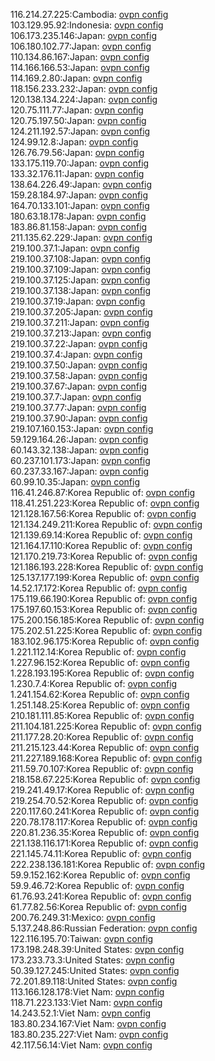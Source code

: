 116.214.27.225:Cambodia: [ovpn config](vpn/116_214_27_225.ovpn)  
103.129.95.92:Indonesia: [ovpn config](vpn/103_129_95_92.ovpn)  
106.173.235.146:Japan: [ovpn config](vpn/106_173_235_146.ovpn)  
106.180.102.77:Japan: [ovpn config](vpn/106_180_102_77.ovpn)  
110.134.86.167:Japan: [ovpn config](vpn/110_134_86_167.ovpn)  
114.166.166.53:Japan: [ovpn config](vpn/114_166_166_53.ovpn)  
114.169.2.80:Japan: [ovpn config](vpn/114_169_2_80.ovpn)  
118.156.233.232:Japan: [ovpn config](vpn/118_156_233_232.ovpn)  
120.138.134.224:Japan: [ovpn config](vpn/120_138_134_224.ovpn)  
120.75.111.77:Japan: [ovpn config](vpn/120_75_111_77.ovpn)  
120.75.197.50:Japan: [ovpn config](vpn/120_75_197_50.ovpn)  
124.211.192.57:Japan: [ovpn config](vpn/124_211_192_57.ovpn)  
124.99.12.8:Japan: [ovpn config](vpn/124_99_12_8.ovpn)  
126.76.79.56:Japan: [ovpn config](vpn/126_76_79_56.ovpn)  
133.175.119.70:Japan: [ovpn config](vpn/133_175_119_70.ovpn)  
133.32.176.11:Japan: [ovpn config](vpn/133_32_176_11.ovpn)  
138.64.226.49:Japan: [ovpn config](vpn/138_64_226_49.ovpn)  
159.28.184.97:Japan: [ovpn config](vpn/159_28_184_97.ovpn)  
164.70.133.101:Japan: [ovpn config](vpn/164_70_133_101.ovpn)  
180.63.18.178:Japan: [ovpn config](vpn/180_63_18_178.ovpn)  
183.86.81.158:Japan: [ovpn config](vpn/183_86_81_158.ovpn)  
211.135.62.229:Japan: [ovpn config](vpn/211_135_62_229.ovpn)  
219.100.37.1:Japan: [ovpn config](vpn/219_100_37_1.ovpn)  
219.100.37.108:Japan: [ovpn config](vpn/219_100_37_108.ovpn)  
219.100.37.109:Japan: [ovpn config](vpn/219_100_37_109.ovpn)  
219.100.37.125:Japan: [ovpn config](vpn/219_100_37_125.ovpn)  
219.100.37.138:Japan: [ovpn config](vpn/219_100_37_138.ovpn)  
219.100.37.19:Japan: [ovpn config](vpn/219_100_37_19.ovpn)  
219.100.37.205:Japan: [ovpn config](vpn/219_100_37_205.ovpn)  
219.100.37.211:Japan: [ovpn config](vpn/219_100_37_211.ovpn)  
219.100.37.213:Japan: [ovpn config](vpn/219_100_37_213.ovpn)  
219.100.37.22:Japan: [ovpn config](vpn/219_100_37_22.ovpn)  
219.100.37.4:Japan: [ovpn config](vpn/219_100_37_4.ovpn)  
219.100.37.50:Japan: [ovpn config](vpn/219_100_37_50.ovpn)  
219.100.37.58:Japan: [ovpn config](vpn/219_100_37_58.ovpn)  
219.100.37.67:Japan: [ovpn config](vpn/219_100_37_67.ovpn)  
219.100.37.7:Japan: [ovpn config](vpn/219_100_37_7.ovpn)  
219.100.37.77:Japan: [ovpn config](vpn/219_100_37_77.ovpn)  
219.100.37.90:Japan: [ovpn config](vpn/219_100_37_90.ovpn)  
219.107.160.153:Japan: [ovpn config](vpn/219_107_160_153.ovpn)  
59.129.164.26:Japan: [ovpn config](vpn/59_129_164_26.ovpn)  
60.143.32.138:Japan: [ovpn config](vpn/60_143_32_138.ovpn)  
60.237.101.173:Japan: [ovpn config](vpn/60_237_101_173.ovpn)  
60.237.33.167:Japan: [ovpn config](vpn/60_237_33_167.ovpn)  
60.99.10.35:Japan: [ovpn config](vpn/60_99_10_35.ovpn)  
116.41.246.87:Korea Republic of: [ovpn config](vpn/116_41_246_87.ovpn)  
118.41.251.223:Korea Republic of: [ovpn config](vpn/118_41_251_223.ovpn)  
121.128.167.56:Korea Republic of: [ovpn config](vpn/121_128_167_56.ovpn)  
121.134.249.211:Korea Republic of: [ovpn config](vpn/121_134_249_211.ovpn)  
121.139.69.14:Korea Republic of: [ovpn config](vpn/121_139_69_14.ovpn)  
121.164.17.110:Korea Republic of: [ovpn config](vpn/121_164_17_110.ovpn)  
121.170.219.73:Korea Republic of: [ovpn config](vpn/121_170_219_73.ovpn)  
121.186.193.228:Korea Republic of: [ovpn config](vpn/121_186_193_228.ovpn)  
125.137.177.199:Korea Republic of: [ovpn config](vpn/125_137_177_199.ovpn)  
14.52.17.172:Korea Republic of: [ovpn config](vpn/14_52_17_172.ovpn)  
175.119.66.190:Korea Republic of: [ovpn config](vpn/175_119_66_190.ovpn)  
175.197.60.153:Korea Republic of: [ovpn config](vpn/175_197_60_153.ovpn)  
175.200.156.185:Korea Republic of: [ovpn config](vpn/175_200_156_185.ovpn)  
175.202.51.225:Korea Republic of: [ovpn config](vpn/175_202_51_225.ovpn)  
183.102.96.175:Korea Republic of: [ovpn config](vpn/183_102_96_175.ovpn)  
1.221.112.14:Korea Republic of: [ovpn config](vpn/1_221_112_14.ovpn)  
1.227.96.152:Korea Republic of: [ovpn config](vpn/1_227_96_152.ovpn)  
1.228.193.195:Korea Republic of: [ovpn config](vpn/1_228_193_195.ovpn)  
1.230.7.4:Korea Republic of: [ovpn config](vpn/1_230_7_4.ovpn)  
1.241.154.62:Korea Republic of: [ovpn config](vpn/1_241_154_62.ovpn)  
1.251.148.25:Korea Republic of: [ovpn config](vpn/1_251_148_25.ovpn)  
210.181.111.85:Korea Republic of: [ovpn config](vpn/210_181_111_85.ovpn)  
211.104.181.225:Korea Republic of: [ovpn config](vpn/211_104_181_225.ovpn)  
211.177.28.20:Korea Republic of: [ovpn config](vpn/211_177_28_20.ovpn)  
211.215.123.44:Korea Republic of: [ovpn config](vpn/211_215_123_44.ovpn)  
211.227.189.168:Korea Republic of: [ovpn config](vpn/211_227_189_168.ovpn)  
211.59.70.107:Korea Republic of: [ovpn config](vpn/211_59_70_107.ovpn)  
218.158.67.225:Korea Republic of: [ovpn config](vpn/218_158_67_225.ovpn)  
219.241.49.17:Korea Republic of: [ovpn config](vpn/219_241_49_17.ovpn)  
219.254.70.52:Korea Republic of: [ovpn config](vpn/219_254_70_52.ovpn)  
220.117.60.241:Korea Republic of: [ovpn config](vpn/220_117_60_241.ovpn)  
220.78.178.117:Korea Republic of: [ovpn config](vpn/220_78_178_117.ovpn)  
220.81.236.35:Korea Republic of: [ovpn config](vpn/220_81_236_35.ovpn)  
221.138.116.171:Korea Republic of: [ovpn config](vpn/221_138_116_171.ovpn)  
221.145.74.11:Korea Republic of: [ovpn config](vpn/221_145_74_11.ovpn)  
222.238.136.181:Korea Republic of: [ovpn config](vpn/222_238_136_181.ovpn)  
59.9.152.162:Korea Republic of: [ovpn config](vpn/59_9_152_162.ovpn)  
59.9.46.72:Korea Republic of: [ovpn config](vpn/59_9_46_72.ovpn)  
61.76.93.241:Korea Republic of: [ovpn config](vpn/61_76_93_241.ovpn)  
61.77.82.56:Korea Republic of: [ovpn config](vpn/61_77_82_56.ovpn)  
200.76.249.31:Mexico: [ovpn config](vpn/200_76_249_31.ovpn)  
5.137.248.86:Russian Federation: [ovpn config](vpn/5_137_248_86.ovpn)  
122.116.195.70:Taiwan: [ovpn config](vpn/122_116_195_70.ovpn)  
173.198.248.39:United States: [ovpn config](vpn/173_198_248_39.ovpn)  
173.233.73.3:United States: [ovpn config](vpn/173_233_73_3.ovpn)  
50.39.127.245:United States: [ovpn config](vpn/50_39_127_245.ovpn)  
72.201.89.118:United States: [ovpn config](vpn/72_201_89_118.ovpn)  
113.166.128.178:Viet Nam: [ovpn config](vpn/113_166_128_178.ovpn)  
118.71.223.133:Viet Nam: [ovpn config](vpn/118_71_223_133.ovpn)  
14.243.52.1:Viet Nam: [ovpn config](vpn/14_243_52_1.ovpn)  
183.80.234.167:Viet Nam: [ovpn config](vpn/183_80_234_167.ovpn)  
183.80.235.227:Viet Nam: [ovpn config](vpn/183_80_235_227.ovpn)  
42.117.56.14:Viet Nam: [ovpn config](vpn/42_117_56_14.ovpn)  
